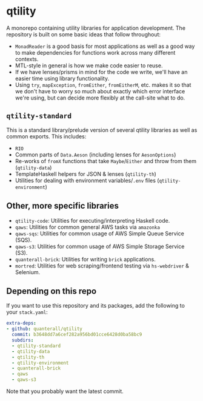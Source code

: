 # qtility

A monorepo containing utility libraries for application development. The repository is built on some
basic ideas that follow throughout:

- `MonadReader` is a good basis for most applications as well as a good way to make dependencies for
  functions work across many different contexts.
- MTL-style in general is how we make code easier to reuse.
- If we have lenses/prisms in mind for the code we write, we'll have an easier time using library
  functionality.
- Using `try`, `mapException`, `fromEither`, `fromEitherM`, etc. makes it so that we don't have to
  worry so much about exactly which error interface we're using, but can decide more flexibly at the
  call-site what to do.

## `qtility-standard`

This is a standard library/prelude version of several qtility libraries as well as common exports.
This includes:

- `RIO`
- Common parts of `Data.Aeson` (including lenses for `AesonOptions`)
- Re-works of `fromX` functions that take `Maybe`/`Either` and throw from them (`qtility-data`)
- TemplateHaskell helpers for JSON & lenses (`qtility-th`)
- Utilities for dealing with environment variables/`.env` files (`qtility-environment`)

## Other, more specific libraries

- `qtility-code`: Utilities for executing/interpreting Haskell code.
- `qaws`: Utilities for common general AWS tasks via `amazonka`
- `qaws-sqs`: Utilities for common usage of AWS Simple Queue Service (SQS).
- `qaws-s3`: Utilities for common usage of AWS Simple Storage Service (S3).
- `quanterall-brick`: Utilities for writing `brick` applications.
- `mortred`: Utilities for web scraping/frontend testing via `hs-webdriver` & Selenium.

## Depending on this repo

If you want to use this repository and its packages, add the following to your `stack.yaml`:

```yaml
extra-deps:
- github: quanterall/qtility
  commit: b3648dd7a6cef282a956bd01cce6428d0ba58bc9
  subdirs:
  - qtility-standard
  - qtility-data
  - qtility-th
  - qtility-environment
  - quanterall-brick
  - qaws
  - qaws-s3
```

Note that you probably want the latest commit.
